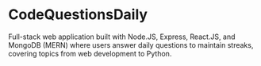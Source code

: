 # CodeQuestionsDaily
Full-stack web application built with Node.JS, Express, React.JS, and MongoDB (MERN) where users answer daily questions to maintain streaks, covering topics from web development to Python.
